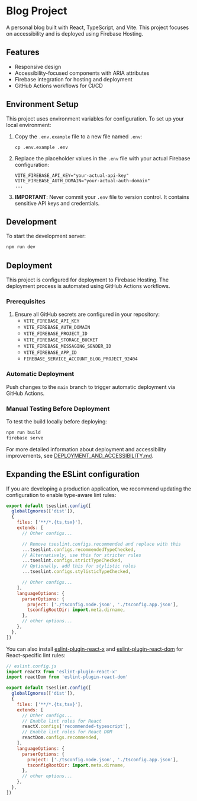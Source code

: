 # Blog Project

A personal blog built with React, TypeScript, and Vite. This project focuses on accessibility and is deployed using Firebase Hosting.

## Features

- Responsive design
- Accessibility-focused components with ARIA attributes
- Firebase integration for hosting and deployment
- GitHub Actions workflows for CI/CD

## Environment Setup

This project uses environment variables for configuration. To set up your local environment:

1. Copy the `.env.example` file to a new file named `.env`:
   ```
   cp .env.example .env
   ```

2. Replace the placeholder values in the `.env` file with your actual Firebase configuration:
   ```
   VITE_FIREBASE_API_KEY="your-actual-api-key"
   VITE_FIREBASE_AUTH_DOMAIN="your-actual-auth-domain"
   ...
   ```

3. **IMPORTANT**: Never commit your `.env` file to version control. It contains sensitive API keys and credentials.

## Development

To start the development server:

```bash
npm run dev
```

## Deployment

This project is configured for deployment to Firebase Hosting. The deployment process is automated using GitHub Actions workflows.

### Prerequisites

1. Ensure all GitHub secrets are configured in your repository:
   - `VITE_FIREBASE_API_KEY`
   - `VITE_FIREBASE_AUTH_DOMAIN`
   - `VITE_FIREBASE_PROJECT_ID`
   - `VITE_FIREBASE_STORAGE_BUCKET`
   - `VITE_FIREBASE_MESSAGING_SENDER_ID`
   - `VITE_FIREBASE_APP_ID`
   - `FIREBASE_SERVICE_ACCOUNT_BLOG_PROJECT_92404`

### Automatic Deployment

Push changes to the `main` branch to trigger automatic deployment via GitHub Actions.

### Manual Testing Before Deployment

To test the build locally before deploying:

```bash
npm run build
firebase serve
```

For more detailed information about deployment and accessibility improvements, see [DEPLOYMENT_AND_ACCESSIBILITY.md](./DEPLOYMENT_AND_ACCESSIBILITY.md).

## Expanding the ESLint configuration

If you are developing a production application, we recommend updating the configuration to enable type-aware lint rules:

```js
export default tseslint.config([
  globalIgnores(['dist']),
  {
    files: ['**/*.{ts,tsx}'],
    extends: [
      // Other configs...

      // Remove tseslint.configs.recommended and replace with this
      ...tseslint.configs.recommendedTypeChecked,
      // Alternatively, use this for stricter rules
      ...tseslint.configs.strictTypeChecked,
      // Optionally, add this for stylistic rules
      ...tseslint.configs.stylisticTypeChecked,

      // Other configs...
    ],
    languageOptions: {
      parserOptions: {
        project: ['./tsconfig.node.json', './tsconfig.app.json'],
        tsconfigRootDir: import.meta.dirname,
      },
      // other options...
    },
  },
])
```

You can also install [eslint-plugin-react-x](https://github.com/Rel1cx/eslint-react/tree/main/packages/plugins/eslint-plugin-react-x) and [eslint-plugin-react-dom](https://github.com/Rel1cx/eslint-react/tree/main/packages/plugins/eslint-plugin-react-dom) for React-specific lint rules:

```js
// eslint.config.js
import reactX from 'eslint-plugin-react-x'
import reactDom from 'eslint-plugin-react-dom'

export default tseslint.config([
  globalIgnores(['dist']),
  {
    files: ['**/*.{ts,tsx}'],
    extends: [
      // Other configs...
      // Enable lint rules for React
      reactX.configs['recommended-typescript'],
      // Enable lint rules for React DOM
      reactDom.configs.recommended,
    ],
    languageOptions: {
      parserOptions: {
        project: ['./tsconfig.node.json', './tsconfig.app.json'],
        tsconfigRootDir: import.meta.dirname,
      },
      // other options...
    },
  },
])
```

